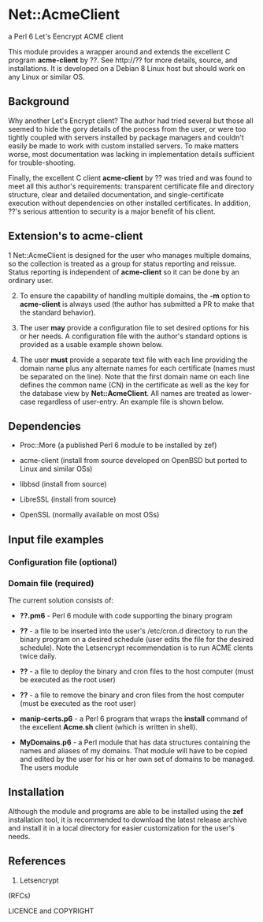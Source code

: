 # Net::AcmeClient
a Perl 6 Let's Eencrypt ACME client

This module provides a wrapper around and extends the excellent C program **acme-client** by ??.
See http://?? for more details, source, and installations.
It is developed on a Debian 8 Linux host but should work on any Linux or similar OS.

## Background

Why another Let's Encrypt client?  The author had tried several but those all seemed to hide the 
gory details of the process from the user, or were too tightly coupled with servers
installed by package managers and couldn't easily be made to work with custom installed servers.
To make matters worse, most documentation was lacking in implementation details sufficient
for trouble-shooting.

Finally, the excellent C client **acme-client** by ?? was tried and was found to meet all this author's
requirements: transparent certificate file and directory structure, clear and detailed
documentation, and single-certificate execution without dependencies on other installed certificates.
In addition, ??'s serious atttention to security is a major benefit of his client.

## Extension's to **acme-client**

1 Net::AcmeClient is designed for the user who manages multiple domains, so the collection
  is treated as a group for status reporting and reissue. Status reporting is independent
  of **acme-client** so it can be done by an ordinary user.

2. To ensure the capability of handling multiple domains, the **-m** option to **acme-client**
   is always used (the author has submitted a PR to make that the standard behavior).

3. The user **may**  provide a configuration file to set desired options for his or her needs. A configuration file with
   the author's standard options is provided as a usable example shown below.

4. The user **must** provide a separate text file with each line providing the domain name plus any alternate names
   for each certificate (names must be separated on the line). Note that the first domain name on each
   line defines the common name (CN) in the certificate
   as well as the key for the database view by **Net::AcmeClient**. All names are treated as lower-case
   regardless of user-entry. An example file is shown below. 

## Dependencies

+ Proc::More (a published Perl 6 module to be installed by zef)

+ acme-client (install from source developed on OpenBSD but ported to Linux and similar OSs)

+ libbsd (install from source)

+ LibreSSL (install from source)

+ OpenSSL (normally available on most OSs)

## Input file examples

### Configuration file (optional)



### Domain file (required)








The current solution consists of: 

- **??.pm6** - Perl 6 module with code supporting the binary program

- **??** - a file to be inserted into the user's /etc/cron.d directory to run the binary program on
a desired schedule (user edits the file for the desired schedule). Note the Letsencrypt recommendation
is to run ACME clents twice daily.

- **??** - a file to deploy the binary and cron files to the host computer (must be executed as the root user)

- **??** - a file to remove the binary and cron files from the host computer (must be executed as the root user)

- **manip-certs.p6** - a Perl 6 program that wraps the **install** command of the excellent **Acme.sh**
client (which is written in shell).

- **MyDomains.p6** - a Perl module that has data structures containing the names and aliases of my
domains. That module will have to be copied and edited by the user for his or her own set of domains to be managed.
The users module 

## Installation

Although the module and programs are able to be installed using the **zef** installation tool,
it is recommended to download the latest release archive and install it in a local
directory for easier customization for the user's needs.

## References

1. Letsencrypt

(RFCs)


LICENCE and COPYRIGHT

